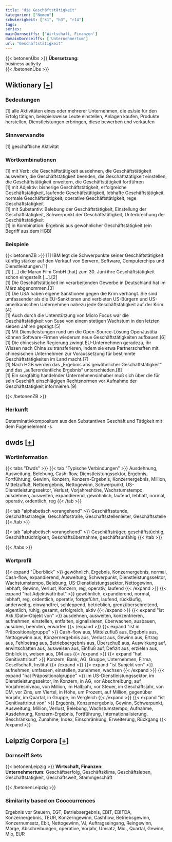 ```yaml
---
title: "die Geschäftstätigkeit"
kategorien: ["Nomen"]
schwierigkeit: ["k1", "h3", "r14"]
tags:
series:
mainDornseiffs: ['Wirtschaft, Finanzen']
domainDornseiffs: ['Unternehmertum']
url: "Geschäftstätigkeit"
---
```


{{< betonenÜbs >}}
**Übersetzung:**  
business activity  
{{< /betonenÜbs >}}

## Wiktionary [[+](https://de.wiktionary.org/wiki/Geschäftstätigkeit)]

### Bedeutungen
[1] alle Aktivitäten eines oder mehrerer Unternehmen, die es/sie für den Erfolg tätigen, beispielsweise Leute einstellen, Anlagen kaufen, Produkte herstellen, Dienstleistungen erbringen, diese bewerben und verkaufen  

### Sinnverwandte
[1] geschäftliche Aktivität  

### Wortkombinationen
[1] mit Verb: die Geschäftstätigkeit ausdehnen, die Geschäftstätigkeit ausweiten, die Geschäftstätigkeit beenden, die Geschäftstätigkeit einstellen, die Geschäftstätigkeit erweitern, die Geschäftstätigkeit fortführen  
[1] mit Adjektiv: bisherige Geschäftstätigkeit, erfolgreiche Geschäftstätigkeit, laufende Geschäftstätigkeit, lebhafte Geschäftstätigkeit, normale Geschäftstätigkeit, operative Geschäftstätigkeit, rege Geschäftstätigkeit  
[1] mit Substantiv: Belebung der Geschäftstätigkeit, Einstellung der Geschäftstätigkeit, Schwerpunkt der Geschäftstätigkeit, Unterbrechung der Geschäftstätigkeit  
[1] in Kombination: Ergebnis aus gewöhnlicher Geschäftstätigkeit (ein Begriff aus dem HGB)  

### Beispiele
{{< betonenZB >}}
[1] IBM legt die Schwerpunkte seiner Geschäftstätigkeit künftig stärker auf den Verkauf von Servern, Software, Computerchips  und Dienstleistungen.[1]  
[1] […] die Maran Film GmbH [hat] zum 30. Juni ihre Geschäftstätigkeit schon eingestellt […].[2]  
[1] Die Geschäftstätigkeit im verarbeitenden Gewerbe in Deutschland hat im März abgenommen.[3]  
[1] Die USA haben eigene Sanktionen gegen die Krim verhängt. Sie sind umfassender als die EU-Sanktionen und verbieten US-Bürgern und US-amerikanischen Unternehmen nahezu jede Geschäftstätigkeit auf der Krim.[4]  
[1] Auch durch die Unterstützung von Micro Focus war die Geschäftstätigkeit von Suse von einem stetigen Wachstum in den letzten sieben Jahren geprägt.[5]  
[1] Mit Dienstleistungen rund um die Open-Source-Lösung OpenJustitia können Software-Firmen wiederum neue Geschäftstätigkeiten aufbauen.[6]  
[1] Die chinesische Regierung zwingt EU-Unternehmen geradezu, ihr Wissen nach China zu transferieren, indem sie etwa Partnerschaften mit chinesischen Unternehmen zur Voraussetzung für bestimmte Geschäftstätigkeiten im Land macht.[7]  
[1] Nach HGB werden das „Ergebnis aus gewöhnlicher Geschäftstätigkeit“ und das „außerordentliche Ergebnis“ unterschieden.[8]  
[1] Ein sorgfältig handelnder Unternehmensinhaber muß sich über die für sein Geschäft einschlägigen Rechtsnormen vor Aufnahme der Geschäftstätigkeit informieren.[9]  

{{< /betonenZB >}}
### Herkunft
Determinativkompositum aus den Substantiven Geschäft und Tätigkeit mit dem Fugenelement -s  



## dwds [[+](https://www.dwds.de/wb/Geschäftstätigkeit)]

### Wortinformation
{{< tabs "Dwds" >}}
{{< tab "Typische Verbindungen" >}}
Ausdehnung, Ausweitung, Belebung, Cash-flow, Dienstleistungssektor, Ergebnis, Fortführung, Gewinn, Konzern, Konzern-Ergebnis, Konzernergebnis, Million, Mittelzufluß, Nettoergebnis, Nettogewinn, Schwerpunkt, US-Dienstleistungssektor, Verlust, Vorjahreshöhe, Wachstumstempo, ausdehnen, ausweiten, expandierend, gewöhnlich, laufend, lebhaft, normal, operativ, ordentlich, reg
{{< /tab >}}

{{< tab "alphabetisch vorangehend" >}}
Geschäftsstunde, Geschäftsstrategie, Geschäftsstraße, Geschäftsstellenleiter, Geschäftsstelle
{{< /tab >}}

{{< tab "alphabetisch vorangehend" >}}
Geschäftsträger, geschäftstüchtig, Geschäftstüchtigkeit, Geschäftsübernahme, geschäftsunfähig
{{< /tab >}}

{{< /tabs >}}

### Wortprofil
{{< expand "Überblick" >}} gewöhnlich, Ergebnis, Konzernergebnis, normal, Cash-flow, expandierend, Ausweitung, Schwerpunkt, Dienstleistungssektor, Wachstumstempo, Belebung, US-Dienstleistungssektor, Nettogewinn, lebhaft, Gewinn, Verlust, Konzern, reg, operativ, laufend {{< /expand >}}
{{< expand "hat Adjektivattribut" >}} gewöhnlich, expandierend, normal, lebhaft, reg, ordentlich, operativ, fortgeführt, laufend, rückläufig, anderweitig, einwandfrei, schleppend, betrieblich, grenzüberschreitend, eigentlich, ruhig, gesamt, erfolgreich, aktiv {{< /expand >}}
{{< expand "ist Akk./Dativ-Objekt von" >}} ausdehnen, ausweiten, konzentrieren, aufnehmen, einstellen, entfalten, signalisieren, überwachen, ausbauen, ausüben, beenden, erwarten {{< /expand >}}
{{< expand "ist in Präpositionalgruppe" >}} Cash-flow aus, Mittelzufluß aus, Ergebnis aus, Nettogewinn aus, Konzernergebnis aus, Verlust aus, Gewinn aus, Ertrag aus, Fehlbetrag aus, Betriebsergebnis aus, Überschuß aus, Auswirkung auf, erwirtschaften aus, ausweisen aus, Einfluß auf, Defizit aus, erzielen aus, Einblick in, weisen aus, DM aus {{< /expand >}}
{{< expand "hat Genitivattribut" >}} Konzern, Bank, AG, Gruppe, Unternehmen, Firma, Gesellschaft, Institut {{< /expand >}}
{{< expand "ist Subjekt von" >}} aufnehmen, umfassen, einstellen, zunehmen, wachsen {{< /expand >}}
{{< expand "hat Präpositionalgruppe" >}} im US-Dienstleistungssektor, im Dienstleistungssektor, im Konzern, in AG, vor Abschreibung, auf Vorjahresniveau, von Million, im Halbjahr, vor Steuer, im Geschäftsjahr, von DM, vor Zins, um Viertel, in Höhe, um Prozent, auf Million, gegenüber Vorjahr, im Quartal, in Gruppe, im Vergleich {{< /expand >}}
{{< expand "ist Genitivattribut von" >}} Ergebnis, Konzernergebnis, Gewinn, Schwerpunkt, Ausweitung, Million, Verlust, Belebung, Wachstumstempo, Aufnahme, Ausdehnung, Konzern-Ergebnis, Fortführung, Internationalisierung, Beschränkung, Zunahme, Index, Einschränkung, Erweiterung, Rückgang {{< /expand >}}

## Leipzig Corpora [[+](https://corpora.uni-leipzig.de/en/res?word=Geschäftstätigkeit&corpusId=deu_newscrawl-public_2018)]

### Dornseiff Sets
{{< betonenLeipzig >}}
**Wirtschaft, Finanzen:**  
**Unternehmertum:** Geschäftserfolg, Geschäftsklima, Geschäftsleben, Geschäftstätigkeit, Geschäftswelt, Stammgeschäft  

{{< /betonenLeipzig >}}

### Similarity based on Cooccurrences
Ergebnis vor Steuern, EGT, Betriebsergebnis, EBIT, EBITDA, Konzernergebnis, TEUR, Konzerngewinn, Cashflow, Betriebsgewinn, Konzernumsatz, Ebit, Nettogewinn, VJ, Auftragseingang, Reingewinn, Marge, Abschreibungen, operative, Vorjahr, Umsatz, Mio., Quartal, Gewinn, Mio, EUR


